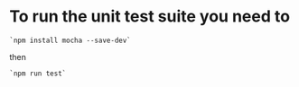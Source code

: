# To run the unit test suite you need to 

    `npm install mocha --save-dev`

then

    `npm run test`    